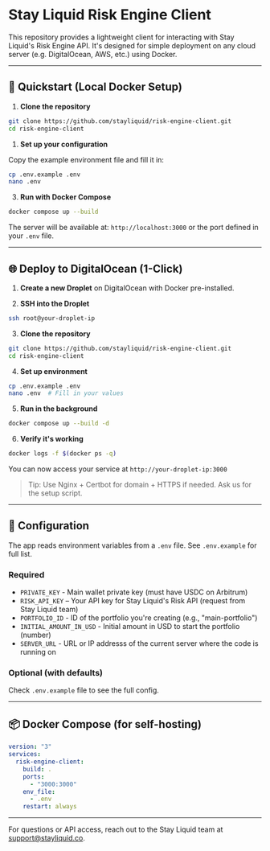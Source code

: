 # Stay Liquid Risk Engine Client

This repository provides a lightweight client for interacting with Stay Liquid's Risk Engine API. It's designed for simple deployment on any cloud server (e.g. DigitalOcean, AWS, etc.) using Docker.

---

## 🚀 Quickstart (Local Docker Setup)

1. **Clone the repository**

```bash
git clone https://github.com/stayliquid/risk-engine-client.git
cd risk-engine-client
```

1. **Set up your configuration**

Copy the example environment file and fill it in:

```bash
cp .env.example .env
nano .env
```

3. **Run with Docker Compose**

```bash
docker compose up --build
```

The server will be available at: `http://localhost:3000` or the port defined in your `.env` file.

---

## 🌐 Deploy to DigitalOcean (1-Click)

1. **Create a new Droplet** on DigitalOcean with Docker pre-installed.

2. **SSH into the Droplet**

```bash
ssh root@your-droplet-ip
```

3. **Clone the repository**

```bash
git clone https://github.com/stayliquid/risk-engine-client.git
cd risk-engine-client
```

4. **Set up environment**

```bash
cp .env.example .env
nano .env  # Fill in your values
```

5. **Run in the background**

```bash
docker compose up --build -d
```

6. **Verify it's working**

```bash
docker logs -f $(docker ps -q)
```

You can now access your service at `http://your-droplet-ip:3000`

> Tip: Use Nginx + Certbot for domain + HTTPS if needed. Ask us for the setup script.

---

## 🔧 Configuration

The app reads environment variables from a `.env` file. See `.env.example` for full list.

### Required

- `PRIVATE_KEY` - Main wallet private key (must have USDC on Arbitrum)
- `RISK_API_KEY` – Your API key for Stay Liquid's Risk API (request from Stay Liquid team)
- `PORTFOLIO_ID` - ID of the portfolio you're creating (e.g., "main-portfolio")
- `INITIAL_AMOUNT_IN_USD` - Initial amount in USD to start the portfolio (number)
- `SERVER_URL` - URL or IP addresss of the current server where the code is running on

### Optional (with defaults)

Check `.env.example` file to see the full config.

---

## 📦 Docker Compose (for self-hosting)

```yaml
version: "3"
services:
  risk-engine-client:
    build: .
    ports:
      - "3000:3000"
    env_file:
      - .env
    restart: always
```

---

For questions or API access, reach out to the Stay Liquid team at [support@stayliquid.co](mailto:support@stayliquid.co).
